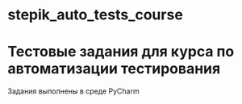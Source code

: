 # stepik_auto_tests_course
# Тестовые задания для курса по автоматизации тестирования
Задания выполнены в среде PyCharm
